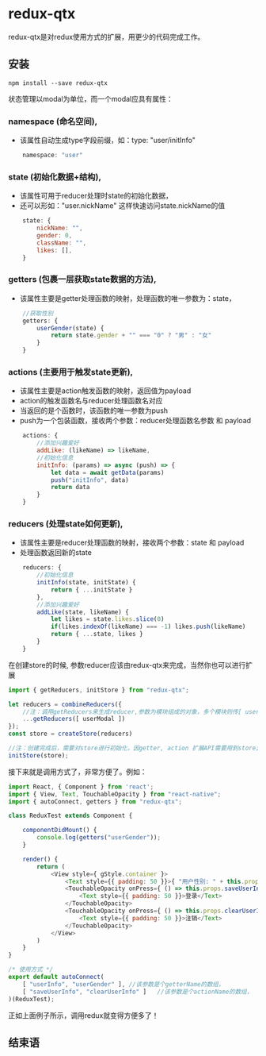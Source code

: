 redux-qtx
=========================

redux-qtx是对redux使用方式的扩展，用更少的代码完成工作。

## 安装

```
npm install --save redux-qtx
```

状态管理以modal为单位，而一个modal应具有属性：

### namespace (命名空间), 
* 该属性自动生成type字段前缀，如：type: "user/initInfo"
```js
    namespace: "user"
```

### state (初始化数据+结构), 
* 该属性可用于reducer处理时state的初始化数据，
* 还可以形如："user.nickName" 这样快速访问state.nickName的值
```js
    state: {
        nickName: "",
        gender: 0,
        className: "",
        likes: [],
    }
```

### getters (包裹一层获取state数据的方法), 
* 该属性主要是getter处理函数的映射，处理函数的唯一参数为：state，
```js
    //获取性别
    getters: {
        userGender(state) {
            return state.gender + "" === "0" ? "男" : "女"
        }
    }
```

### actions (主要用于触发state更新), 
* 该属性主要是action触发函数的映射，返回值为payload
* action的触发函数名与reducer处理函数名对应
* 当返回的是个函数时，该函数的唯一参数为push
* push为一个包装函数，接收两个参数：reducer处理函数名参数 和 payload
```js
    actions: {
        //添加兴趣爱好
        addLike: (likeName) => likeName,
        //初始化信息
        initInfo: (params) => async (push) => {
            let data = await getData(params)
            push("initInfo", data)
            return data
        }
    }
```

### reducers (处理state如何更新), 
* 该属性主要是reducer处理函数的映射，接收两个参数：state 和 payload
* 处理函数返回新的state
```js
    reducers: {
        //初始化信息
        initInfo(state, initState) {
            return { ...initState }
        },
        //添加兴趣爱好
        addLike(state, likeName) {
            let likes = state.likes.slice(0)
            if(likes.indexOf(likeName) === -1) likes.push(likeName)
            return { ...state, likes }
        }
    }
```

在创建store的时候, 参数reducer应该由redux-qtx来完成，当然你也可以进行扩展

```js
import { getReducers, initStore } from "redux-qtx";

let reducers = combineReducers({
    //注：调用getReducers来生成reducer,参数为模块组成的对象，多个模块则传[ userModule, otherModul, ... ];
    ...getReducers([ userModal ])
});
const store = createStore(reducers)

//注：创建完成后，需要对store进行初始化，因getter, action 扩展API需要用到store;
initStore(store);
```

接下来就是调用方式了，非常方便了。例如：


```js
import React, { Component } from 'react';
import { View, Text, TouchableOpacity } from "react-native";
import { autoConnect, getters } from "redux-qtx";

class ReduxTest extends Component {

    componentDidMount() {
        console.log(getters("userGender"));
    }

    render() {
        return (
            <View style={ gStyle.container }>
                <Text style={{ padding: 50 }}>{ "用户性别: " + this.props.userGender }</Text>
                <TouchableOpacity onPress={ () => this.props.saveUserInfo({ gender: 0 }) }>
                    <Text style={{ padding: 50 }}>登录</Text>
                </TouchableOpacity>
                <TouchableOpacity onPress={ () => this.props.clearUserInfo() }>
                    <Text style={{ padding: 50 }}>注销</Text>
                </TouchableOpacity>
            </View>
        )
    }
}

/* 使用方式 */
export default autoConnect(
    [ "userInfo", "userGender" ], //该参数是个getterName的数组，
    [ "saveUserInfo", "clearUserInfo" ]   //该参数是个actionName的数组，
)(ReduxTest);
```

正如上面例子所示，调用redux就变得方便多了！

## 结束语
